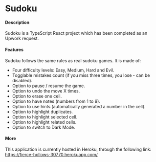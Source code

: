 # Sudoku

#### Description
Sudoku is a TypeScript React project which has been completed as an Upwork request. 

#### Features
Sudoku follows the same rules as real sudoku games. It is made of:

- Four difficulty levels: Easy, Medium, Hard and Evil.
- Togglable mistakes count (if you miss three times, you lose - can be disabled).
- Option to pause / resume the game.
- Option to undo the move X times.
- Option to erase one cell.
- Option to have notes (numbers from 1 to 9).
- Option to use hints (automatically generated a number in the cell).
- Option to highlight duplicates.
- Option to highlight selected cell.
- Option to highlight related cells.
- Option to switch to Dark Mode.

#### More
This application is currently hosted in Heroku, through the following link: https://fierce-hollows-30770.herokuapp.com/
